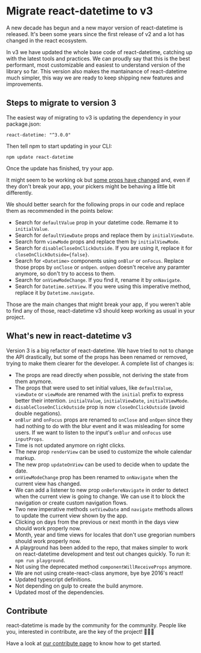 # Migrate react-datetime to v3

A new decade has begun and a new mayor version of react-datetime is released. It's been some years since the first release of v2 and a lot has changed in the react ecosystem. 

In v3 we have updated the whole base code of react-datetime, catching up with the latest tools and practices. We can proudly say that this is the best performant, most customizable and easiest to understand version of the library so far. This version also makes the mantainance of react-datetime much simpler, this way we are ready to keep shipping new features and improvements.


## Steps to migrate to version 3

The easiest way of migrating to v3 is updating the dependency in your package.json:
```
react-datetime: "^3.0.0"
```

Then tell npm to start updating in your CLI:
```
npm update react-datetime
```

Once the update has finished, try your app. 

It might seem to be working ok but [some props have changed](#whats-new-in-react-datetime-v3) and, even if they don't break your app, your pickers might be behaving a little bit differently.

We should better search for the following props in our code and replace them as recommended in the points below:
* Search for `defaultValue` prop in your datetime code. Remame it to `initialValue`.
* Search for `defaultViewDate` props and replace them by `initialViewDate`.
* Search form `viewMode` props and replace them by `initialViewMode`.
* Search for `disableCloseOnClickOutside`. If you are using it, replace it for `closeOnClickOutside={false}`.
* Search for `<Datetime>` components using `onBlur` or `onFocus`. Replace those props by `onClose` or `onOpen`. `onOpen` doesn't receive any paramter anymore, so don't try to access to them.
* Search for `onViewModeChange`. If you find it, rename it by `onNavigate`.
* Search for `Datetime.setView`. If you were using this imperative method, replace it by `Datetime.navigate`.

Those are the main changes that might break your app, if you weren't able to find any of those, react-datetime v3 should keep working as usual in your project.

## What's new in react-datetime v3
Version 3 is a big refactor of react-datetime. We have tried to not to change the API drastically, but some of the props has been renamed or removed, trying to make them clearer for the developer. A complete list of changes is:

* The props are read directly when possible, not deriving the state from them anymore.
* The props that were used to set initial values, like `defaultValue`, `viewDate` or `viewMode` are renamed with the  `initial` prefix to express better their intention. `initialValue`, `initialViewDate`, `initialViewMode`.
* `disableCloseOnClickOutside` prop is now `closeOnClickOutside` (avoid double negations).
* `onBlur` and `onFocus` props are renamed to `onClose` and `onOpen` since they had nothing to do with the blur event and it was misleading for some users. If we want to listen to the input's `onBlur` and `onFocus` use `inputProps`.
* Time is not updated anymore on right clicks.
* The new prop `renderView` can be used to customize the whole calendar markup.
* The new prop `updateOnView` can be used to decide when to update the date.
* `onViewModeChange` prop has been renamed to `onNavigate` when the current view has changed.
* We can add a listener to new prop `onBeforeNavigate` in order to detect when the current view is going to change. We can use it to block the navigation or create custom navigation flows.
* Two new imperative methods `setViewDate` and `navigate` methods allows to update the current view shown by the app.
* Clicking on days from the previous or next month in the days view should work properly now.
* Month, year and time views for locales that don't use gregorian numbers should work properly now.
* A playground has been added to the repo, that makes simpler to work on react-datetime development and test out changes quickly. To run it: `npm run playground`.
* Not using the deprecated method `componentWillReceiveProps` anymore.
* We are not using create-react-class anymore, bye bye 2016's react!
* Updated typescript definitions.
* Not depending on gulp to create the build anymore.
* Updated most of the dependencies.

## Contribute
react-datetime is made by the community for the community. People like you, interested in contribute, are the key of the project! 🙌🙌🙌

Have a look at [our contribute page](contribute-home.md) to know how to get started.
